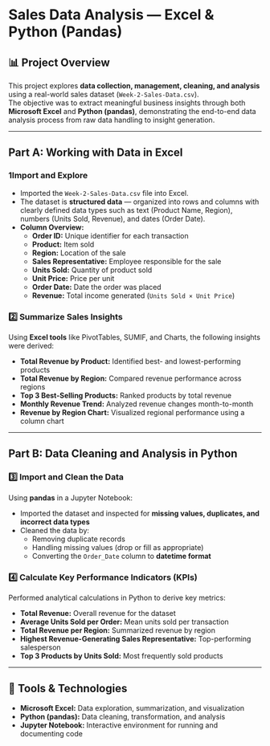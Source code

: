 #  Sales Data Analysis — Excel & Python (Pandas)

## 📊 Project Overview
This project explores **data collection, management, cleaning, and analysis** using a real-world sales dataset (`Week-2-Sales-Data.csv`).  
The objective was to extract meaningful business insights through both **Microsoft Excel** and **Python (pandas)**, demonstrating the end-to-end data analysis process from raw data handling to insight generation.

---

##  Part A: Working with Data in Excel

### 1️Import and Explore
- Imported the `Week-2-Sales-Data.csv` file into Excel.  
- The dataset is **structured data** — organized into rows and columns with clearly defined data types such as text (Product Name, Region), numbers (Units Sold, Revenue), and dates (Order Date).  
- **Column Overview:**
  - **Order ID:** Unique identifier for each transaction  
  - **Product:** Item sold  
  - **Region:** Location of the sale  
  - **Sales Representative:** Employee responsible for the sale  
  - **Units Sold:** Quantity of product sold  
  - **Unit Price:** Price per unit  
  - **Order Date:** Date the order was placed  
  - **Revenue:** Total income generated (`Units Sold × Unit Price`)  

### 2️⃣ Summarize Sales Insights
Using **Excel tools** like PivotTables, SUMIF, and Charts, the following insights were derived:  
- **Total Revenue by Product:** Identified best- and lowest-performing products  
- **Total Revenue by Region:** Compared revenue performance across regions  
- **Top 3 Best-Selling Products:** Ranked products by total revenue  
- **Monthly Revenue Trend:** Analyzed revenue changes month-to-month  
- **Revenue by Region Chart:** Visualized regional performance using a column chart  

---

##  Part B: Data Cleaning and Analysis in Python

### 3️⃣ Import and Clean the Data
Using **pandas** in a Jupyter Notebook:  
- Imported the dataset and inspected for **missing values, duplicates, and incorrect data types**  
- Cleaned the data by:
  - Removing duplicate records  
  - Handling missing values (drop or fill as appropriate)  
  - Converting the `Order_Date` column to **datetime format**  

### 4️⃣ Calculate Key Performance Indicators (KPIs)
Performed analytical calculations in Python to derive key metrics:  
-  **Total Revenue:** Overall revenue for the dataset  
-  **Average Units Sold per Order:** Mean units sold per transaction  
-  **Total Revenue per Region:** Summarized revenue by region  
-  **Highest Revenue-Generating Sales Representative:** Top-performing salesperson  
-  **Top 3 Products by Units Sold:** Most frequently sold products  

---

## 🧾 Tools & Technologies
- **Microsoft Excel:** Data exploration, summarization, and visualization  
- **Python (pandas):** Data cleaning, transformation, and analysis  
- **Jupyter Notebook:** Interactive environment for running and documenting code
